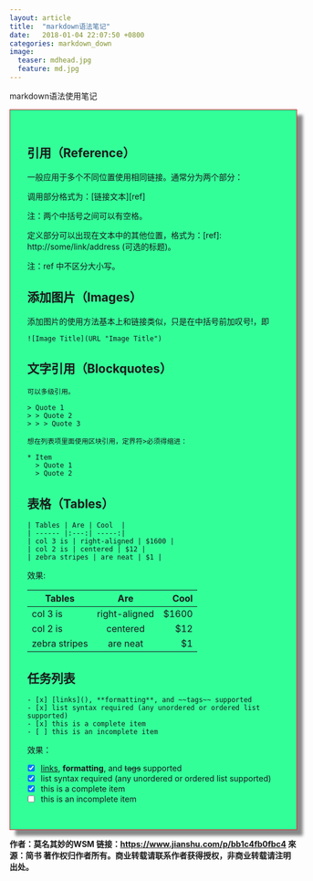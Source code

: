 ```yaml
---
layout: article
title:  "markdown语法笔记"
date:   2018-01-04 22:07:50 +0800
categories: markdown_down
image:
  teaser: mdhead.jpg
  feature: md.jpg
---
```

markdown语法使用笔记
<div class="row img-rounded" style="background-color:#33ff99;padding:30px; box-shadow: 10px 10px 5px #888888; border: 1px solid #EA1D2D;">
<div class="col-md-12">
<div class="col-md-12"  markdown="1" >

## 引用（Reference）

一般应用于多个不同位置使用相同链接。通常分为两个部分：

调用部分格式为：[链接文本][ref]

注：两个中括号之间可以有空格。

定义部分可以出现在文本中的其他位置，格式为：[ref]: http://some/link/address (可选的标题)。

注：ref 中不区分大小写。


## 添加图片（Images）

添加图片的使用方法基本上和链接类似，只是在中括号前加叹号!，即
```
![Image Title](URL "Image Title")
```


## 文字引用（Blockquotes）


```
可以多级引用。

> Quote 1
> > Quote 2
> > > Quote 3
```

```
想在列表项里面使用区块引用，定界符>必须得缩进：

* Item
  > Quote 1
  > Quote 2
```


##  表格（Tables）

```
| Tables | Are | Cool  |
| ------ |:---:| -----:|
| col 3 is | right-aligned | $1600 |
| col 2 is | centered | $12 |
| zebra stripes | are neat | $1 |

```
效果:

| Tables | Are | Cool  |
| ------ |:---:| -----:|
| col 3 is | right-aligned | $1600 |
| col 2 is | centered | $12 |
| zebra stripes | are neat | $1 |

## 任务列表

```
- [x] [links](), **formatting**, and ~~tags~~ supported
- [x] list syntax required (any unordered or ordered list supported)
- [x] this is a complete item
- [ ] this is an incomplete item

```
效果：

- [x] [links](), **formatting**, and ~~tags~~ supported
- [x] list syntax required (any unordered or ordered list supported)
- [x] this is a complete item
- [ ] this is an incomplete item

 </div>
 </div>
 </div>

**作者：莫名其妙的WSM
链接：https://www.jianshu.com/p/bb1c4fb0fbc4
來源：简书
著作权归作者所有。商业转载请联系作者获得授权，非商业转载请注明出处。**


